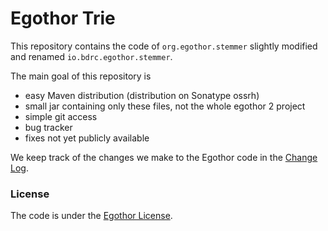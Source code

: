 # Egothor Trie

This repository contains the code of `org.egothor.stemmer` slightly modified and renamed `io.bdrc.egothor.stemmer`. 

The main goal of this repository is
- easy Maven distribution (distribution on Sonatype ossrh)
- small jar containing only these files, not the whole egothor 2 project
- simple git access
- bug tracker
- fixes not yet publicly available

We keep track of the changes we make to the Egothor code in the [Change Log](CHANGELOG.md).

### License

The code is under the [Egothor License](LICENSE).
